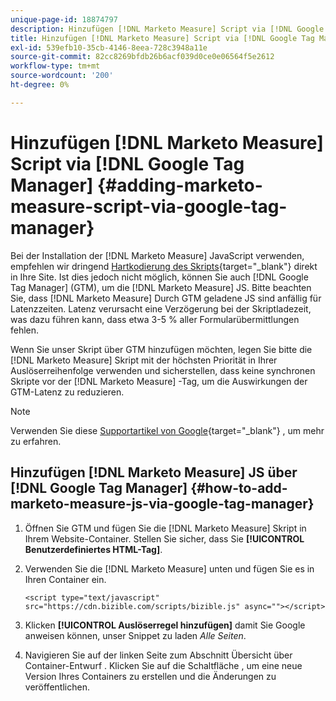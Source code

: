 ```yaml
---
unique-page-id: 18874797
description: Hinzufügen [!DNL Marketo Measure] Script via [!DNL Google Tag Manager] - [!DNL Marketo Measure] - Produktdokumentation
title: Hinzufügen [!DNL Marketo Measure] Script via [!DNL Google Tag Manager]
exl-id: 539efb10-35cb-4146-8eea-728c3948a11e
source-git-commit: 82cc8269bfdb26b6acf039d0ce0e06564f5e2612
workflow-type: tm+mt
source-wordcount: '200'
ht-degree: 0%

---
```


# Hinzufügen [!DNL Marketo Measure] Script via [!DNL Google Tag Manager] {#adding-marketo-measure-script-via-google-tag-manager}

Bei der Installation der [!DNL Marketo Measure] JavaScript verwenden, empfehlen wir dringend [Hartkodierung des Skripts](/help/marketo-measure-tracking/setting-up-tracking/adding-marketo-measure-script.md){target="_blank"} direkt in Ihre Site. Ist dies jedoch nicht möglich, können Sie auch [!DNL Google Tag Manager] (GTM), um die [!DNL Marketo Measure] JS. Bitte beachten Sie, dass [!DNL Marketo Measure] Durch GTM geladene JS sind anfällig für Latenzzeiten. Latenz verursacht eine Verzögerung bei der Skriptladezeit, was dazu führen kann, dass etwa 3-5 % aller Formularübermittlungen fehlen.

Wenn Sie unser Skript über GTM hinzufügen möchten, legen Sie bitte die [!DNL Marketo Measure] Skript mit der höchsten Priorität in Ihrer Auslöserreihenfolge verwenden und sicherstellen, dass keine synchronen Skripte vor der [!DNL Marketo Measure] -Tag, um die Auswirkungen der GTM-Latenz zu reduzieren.

>[!NOTE]
>
>Verwenden Sie diese [Supportartikel von Google](https://support.google.com/tagmanager/answer/2772421?hl=en){target="_blank"} , um mehr zu erfahren.

## Hinzufügen [!DNL Marketo Measure] JS über [!DNL Google Tag Manager] {#how-to-add-marketo-measure-js-via-google-tag-manager}

1. Öffnen Sie GTM und fügen Sie die [!DNL Marketo Measure] Skript in Ihrem Website-Container. Stellen Sie sicher, dass Sie **[!UICONTROL Benutzerdefiniertes HTML-Tag]**.

1. Verwenden Sie die [!DNL Marketo Measure] unten und fügen Sie es in Ihren Container ein.

   `<script type="text/javascript" src="https://cdn.bizible.com/scripts/bizible.js" async=""></script>`

1. Klicken **[!UICONTROL Auslöserregel hinzufügen]** damit Sie Google anweisen können, unser Snippet zu laden *Alle Seiten*.

1. Navigieren Sie auf der linken Seite zum Abschnitt Übersicht über Container-Entwurf . Klicken Sie auf die Schaltfläche , um eine neue Version Ihres Containers zu erstellen und die Änderungen zu veröffentlichen.
